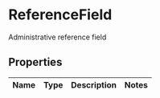 

# ReferenceField

Administrative reference field

## Properties

Name | Type | Description | Notes
------------ | ------------- | ------------- | -------------



